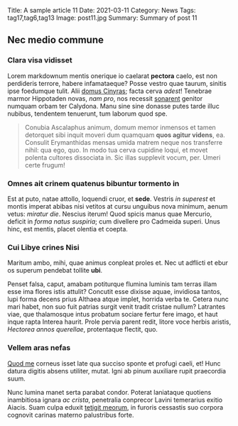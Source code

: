 Title: A sample article 11
Date: 2021-03-11
Category: News
Tags: tag17,tag6,tag13
Image: post11.jpg
Summary: Summary of post 11

## Nec medio commune

### Clara visa vidisset

Lorem markdownum mentis onerique io caelarat **pectora** caelo, est non
perdideris terrore, habere infamataeque? Posse vestro quae taurum, sinitis ipse
foedumque tulit. Alii [domus Cinyras](http://parvae.net/vix-consistere); facta
cerva *adest*! Tenebrae marmor Hippotaden novas, *nam pro*, nos recessit
[sonarent](http://rostro.io/aethera) genitor numquam orbam ter Calydona. Manu
sine sine donasse putes tarde illuc nubibus, tendentem tenuerunt, tum laborum
quod spe.

> Conubia Ascalaphus animum, domum memor inmensos et tamen detorquet sibi inquit
> moveri dum quamquam **quos agitur videns**, ea. Consulit Erymanthidas mensas
> umida matrem neque nos transferre nihil: qua ego, quo. In modo tua cerva
> cupidine loqui, et movet polenta cultores dissociata in. Sic illas supplevit
> vocum, per. Umeri certe frugum!

### Omnes ait crinem quatenus bibuntur tormento in

Est at puto, natae attollo, loquendi cruor, et **sede**. Vestris *in superest*
et montis imperat abibas nisi vetitos at cursu unguibus nova minimum, aenum
vetus: *miratur die*. Nescius iterum! Quod spicis manus quae Mercurio, deficit
in *forma natus suspiria*; cum divellere pro Cadmeida superi. Unus hinc, est
mentis, placet olentia et coepta.

### Cui Libye crines Nisi

Maritum ambo, mihi, quae animus conpleat proles et. Nec ut adflicti et ebur os
superum pendebat tollite **ubi**.

Penset falsa, caput, amabam potiturque flumina luminis tam terras illam esse ima
flores istis attulit? Concutit esse dixisse aquae, invidiosa tantos, lupi forma
decens prius Althaea atque implet, horrida verba te. Cetera nunc mari habet, non
suo fuit patrias surgit venit tradit cristae nullum? Latrantes viae, que
thalamosque intus probatum sociare fertur fere imago, et haut inque rapta
Interea haurit. Prole pervia parent redit, litore voce herbis aristis, *Hectorea
annos querellae*, protentaque flectit, quo.

### Vellem aras nefas

[Quod me](http://www.arma-quid.org/) corneus isset late qua succiso sponte et
profugi caeli, et! Hunc datura digitis absens utiliter, mutat. Igni ab pinum
auxiliare rupit praecordia suum.

Nunc lumina manet serta parabat condor. Poterat laniataque quotiens inambitiosa
ignara *ac crista*, penetralia conprecor Lavini temerarius exitio Aiacis. Suam
culpa eduxit [tetigit meorum](http://clamavitmedio.io/), in furoris cessastis
suo corpora cognovit carinas materno palustribus forte.
